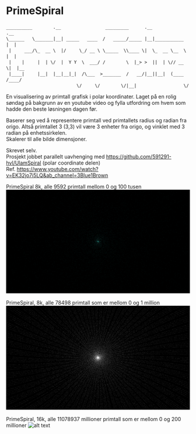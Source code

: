 # PrimeSpiral

  
    __________        .__                 _________      .__              .__   
    \______   \_______|__| _____   ____  /   _____/_____ |__|___________  |  |  
     |     ___/\_  __ \  |/     \_/ __ \ \_____  \\____ \|  \_  __ \__  \ |  |  
     |    |     |  | \/  |  Y Y  \  ___/ /        \  |_> >  ||  | \// __ \|  |__
     |____|     |__|  |__|__|_|  /\___  >_______  /   __/|__||__|  (____  /____/
                               \/     \/        \/|__|                  \/      

En visualisering av primtall grafisk i polar koordinater.
Laget på en rolig søndag på bakgrunn av en youtube video og fylla utfordring om hvem som hadde den beste løsningen dagen før.

Baserer seg ved å representere primtall ved primtallets radius og radian fra origo.
Altså primtallet 3 (3,3) vil være 3 enheter fra origo, og vinklet med 3 radian på enhetssirkelen.\
Skalerer til alle bilde dimensjoner.

Skrevet selv.\
Prosjekt jobbet parallelt uavhenging med https://github.com/591291-hvl/UlamSpiral (polar coordinate delen)\
Ref. https://www.youtube.com/watch?v=EK32jo7i5LQ&ab_channel=3Blue1Brown

PrimeSpiral 8k, alle 9592 primtall mellom 0 og 100 tusen
![alt text](https://github.com/BirkJohannessen/PrimeSpiral/blob/main/bilder/8k/Prime8k10k.png?raw=true)

PrimeSpiral, 8k, alle 78498 primtall som er mellom 0 og 1 million
![alt text](https://github.com/BirkJohannessen/PrimeSpiral/blob/main/bilder/8k/Prime8k70k.png?raw=true)

PrimeSpiral, 16k, alle 11078937 millioner primtall som er mellom 0 og 200 millioner
![alt text](https://github.com/BirkJohannessen/PrimeSpiral/blob/main/bilder/16k/Prime16k11m.png?raw=true)
